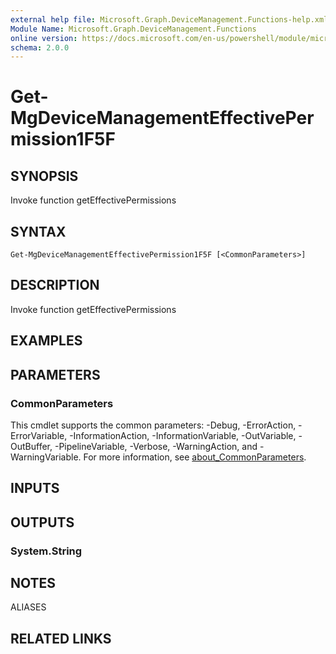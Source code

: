 ```yaml
---
external help file: Microsoft.Graph.DeviceManagement.Functions-help.xml
Module Name: Microsoft.Graph.DeviceManagement.Functions
online version: https://docs.microsoft.com/en-us/powershell/module/microsoft.graph.devicemanagement.functions/get-mgdevicemanagementeffectivepermission1f5f
schema: 2.0.0
---
```


# Get-MgDeviceManagementEffectivePermission1F5F

## SYNOPSIS
Invoke function getEffectivePermissions

## SYNTAX

```
Get-MgDeviceManagementEffectivePermission1F5F [<CommonParameters>]
```

## DESCRIPTION
Invoke function getEffectivePermissions

## EXAMPLES

## PARAMETERS

### CommonParameters
This cmdlet supports the common parameters: -Debug, -ErrorAction, -ErrorVariable, -InformationAction, -InformationVariable, -OutVariable, -OutBuffer, -PipelineVariable, -Verbose, -WarningAction, and -WarningVariable. For more information, see [about_CommonParameters](http://go.microsoft.com/fwlink/?LinkID=113216).

## INPUTS

## OUTPUTS

### System.String

## NOTES

ALIASES

## RELATED LINKS
